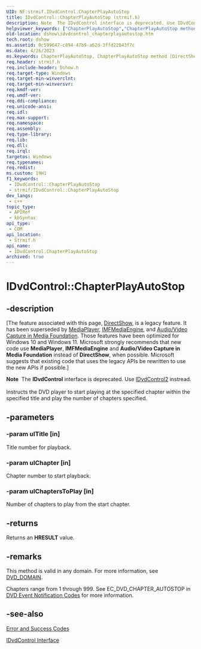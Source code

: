 ```yaml
---
UID: NF:strmif.IDvdControl.ChapterPlayAutoStop
title: IDvdControl::ChapterPlayAutoStop (strmif.h)
description: Note  The IDvdControl interface is deprecated. Use IDvdControl2 instread. Instructs the DVD player to start playing at the specified chapter within the specified title and play the number of chapters specified.
helpviewer_keywords: ["ChapterPlayAutoStop","ChapterPlayAutoStop method [DirectShow]","ChapterPlayAutoStop method [DirectShow]","IDvdControl interface","IDvdControl interface [DirectShow]","ChapterPlayAutoStop method","IDvdControl.ChapterPlayAutoStop","IDvdControl::ChapterPlayAutoStop","IDvdControlChapterPlayAutoStop","dshow.idvdcontrol_chapterplayautostop","strmif/IDvdControl::ChapterPlayAutoStop"]
old-location: dshow\idvdcontrol_chapterplayautostop.htm
tech.root: dshow
ms.assetid: 0c599647-c894-47b9-a62d-3ffd22843f7c
ms.date: 4/26/2023
ms.keywords: ChapterPlayAutoStop, ChapterPlayAutoStop method [DirectShow], ChapterPlayAutoStop method [DirectShow],IDvdControl interface, IDvdControl interface [DirectShow],ChapterPlayAutoStop method, IDvdControl.ChapterPlayAutoStop, IDvdControl::ChapterPlayAutoStop, IDvdControlChapterPlayAutoStop, dshow.idvdcontrol_chapterplayautostop, strmif/IDvdControl::ChapterPlayAutoStop
req.header: strmif.h
req.include-header: Dshow.h
req.target-type: Windows
req.target-min-winverclnt: 
req.target-min-winversvr: 
req.kmdf-ver: 
req.umdf-ver: 
req.ddi-compliance: 
req.unicode-ansi: 
req.idl: 
req.max-support: 
req.namespace: 
req.assembly: 
req.type-library: 
req.lib: 
req.dll: 
req.irql: 
targetos: Windows
req.typenames: 
req.redist: 
ms.custom: 19H1
f1_keywords:
 - IDvdControl::ChapterPlayAutoStop
 - strmif/IDvdControl::ChapterPlayAutoStop
dev_langs:
 - c++
topic_type:
 - APIRef
 - kbSyntax
api_type:
 - COM
api_location:
 - Strmif.h
api_name:
 - IDvdControl.ChapterPlayAutoStop
archived: true
---
```


# IDvdControl::ChapterPlayAutoStop


## -description

\[The feature associated with this page, [DirectShow](/windows/win32/directshow/directshow), is a legacy feature. It has been superseded by [MediaPlayer](/uwp/api/Windows.Media.Playback.MediaPlayer), [IMFMediaEngine](/windows/win32/api/mfmediaengine/nn-mfmediaengine-imfmediaengine), and [Audio/Video Capture in Media Foundation](/windows/win32/medfound/audio-video-capture-in-media-foundation). Those features have been optimized for Windows 10 and Windows 11. Microsoft strongly recommends that new code use **MediaPlayer**, **IMFMediaEngine** and **Audio/Video Capture in Media Foundation** instead of **DirectShow**, when possible. Microsoft suggests that existing code that uses the legacy APIs be rewritten to use the new APIs if possible.\]

<div class="alert"><b>Note</b>  The <b>IDvdControl</b> interface is deprecated. Use <a href="/windows/desktop/api/strmif/nn-strmif-idvdcontrol2">IDvdControl2</a> instread.</div>
<div> </div>
Instructs the DVD player to start playing at the specified chapter within the specified title and play the number of chapters specified.

## -parameters

### -param ulTitle [in]

Title number for playback.

### -param ulChapter [in]

Chapter number to start playback.

### -param ulChaptersToPlay [in]

Number of chapters to play from the start chapter.

## -returns

Returns an <b>HRESULT</b> value.

## -remarks

This method is valid in any domain. For more information, see <a href="/windows/desktop/api/strmif/ne-strmif-dvd_domain">DVD_DOMAIN</a>.

Chapters range from 1 through 999. See EC_DVD_CHAPTER_AUTOSTOP in <a href="/windows/desktop/DirectShow/dvd-notification-codes">DVD Event Notification Codes</a> for more information.

## -see-also

<a href="/windows/desktop/DirectShow/error-and-success-codes">Error and Success Codes</a>



<a href="/windows/desktop/api/strmif/nn-strmif-idvdcontrol">IDvdControl Interface</a>